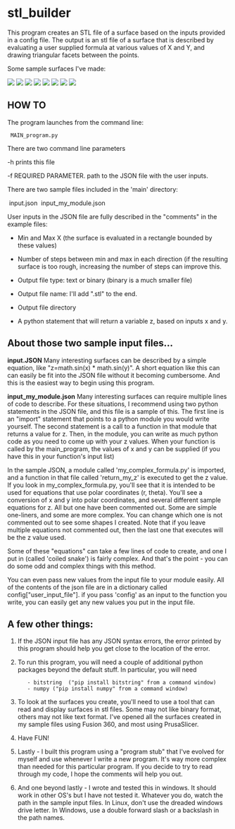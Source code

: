 # stl_builder

This program creates an STL file of a surface based on the inputs provided in a config file. The output is an stl file of a surface that is described by evaluating a user supplied formula at various values of X and Y, and drawing triangular facets between the points.

Some sample surfaces I've made:

![](https://github.com/mikeabuilder/stl_maker/blob/master/Pictures/half-donut.jpg) ![](https://github.com/mikeabuilder/stl_maker/blob/master/Pictures/egg%20crate.jpg) ![](https://github.com/mikeabuilder/stl_maker/blob/master/Pictures/radiating%20waves.jpg) ![](https://github.com/mikeabuilder/stl_maker/blob/master/Pictures/damped%20radiating%20waves.jpg) ![](https://github.com/mikeabuilder/stl_maker/blob/master/Pictures/2%20damped%20superposition.jpg) ![](https://github.com/mikeabuilder/stl_maker/blob/master/Pictures/2%20damped%20interference.jpg) ![](https://github.com/mikeabuilder/stl_maker/blob/master/Pictures/coiled%20snake.jpg)  ![](https://github.com/mikeabuilder/stl_maker/blob/master/Pictures/coiled%20snake%203D%20printed.JPG)





## HOW TO

The program launches from the command line:

     MAIN_program.py

There are two  command line parameters

-h    prints this file

-f <inputfile>   REQUIRED PARAMETER. path to  the JSON file with the user  inputs.



 There are two sample files included in the 'main' directory:

​                 input.json 
​                 input_my_module.json

User inputs  in the JSON file are fully described in the "comments" in the example files:
  - Min and Max X (the surface is evaluated in a rectangle bounded by these values)

  - Number of steps between min and max in each direction (if the resulting surface is too rough, increasing the number of steps can improve this.

  - Output file type: text or binary (binary is a much smaller file)

  - Output file name: I'll add ".stl" to the end.

  - Output file directory

  - A python statement that will return a variable z, based on inputs x and y.

    

## About those two sample input files...


**input.JSON**
   Many interesting surfaces can be described by a simple equation, like "z=math.sin(x) * math.sin(y)".  A short equation like this can can easily be fit into the JSON file without it becoming cumbersome. And this is the easiest way to begin using this program.

**input_my_module.json**
Many interesting surfaces can require multiple lines of code to describe. For these situations, I recommend using two python statements in the JSON file, and this file is a sample of this.  The first line is an "import"  statement that points to a python module you would write yourself.  The  second statement is a call to a function in that module that returns a value  for z. Then, in the module, you can write as much python code as you need  to  come up with your z values. When your function is called by the  main_program, the values of x and y can be supplied (if you have this in    your function's input list)

 In the sample JSON, a module called 'my_complex_formula.py' is imported,    and a function in that file called 'return_my_z' is executed to get the z    value. If you look in my_complex_formula.py, you'll see that it is intended    to be used for equations that use polar coordinates (r, theta). You'll see a    conversion of x and y into polar coordinates, and several different    sample equations for z. All but one have been commented out.  Some are    simple one-liners, and some are more complex. You can change which one is    not commented out to see some shapes I created.  Note that if you leave    multiple equations not commented out, then the last one that executes will    be the z value used. 

   Some of these "equations" can take a few lines of code to create, and one I    put in (called 'coiled snake') is fairly complex. And that's the point -    you can do some odd and complex things with this method.

   You can even pass new values from the input file to your module easily. All    of the contents of the json file are in a dictionary called    config["user_input_file"]. if you pass 'config' as an input to the function    you write, you can easily get any new values you put in the input file. 

## A few other things:

1. If the JSON input file has any JSON syntax errors, the error printed by this program should help you get close to the location of the error.
2. To run this program, you will need a couple of additional python packages beyond the default stuff. In particular, you will need

          - bitstring  ("pip install bitstring" from a command window)
          - numpy ("pip install numpy" from a command window)

4. To look at the surfaces you create, you'll need to use a tool that can read and display surfaces in stl files. Some may not like binary format, others may not like text format. I've opened all the surfaces created in my sample files using Fusion 360, and most using PrusaSlicer. 
5. Have FUN!
6. Lastly - I built this program using a "program stub" that I've evolved for myself and use whenever I write a new program. It's way more complex than   needed for this particular program. If you decide to try to read through my   code, I hope the comments will help you out.  
7. And one beyond lastly - I wrote and tested this in windows. It should work in other OS's but I have not tested it. Whatever you do,  watch the path in the sample input files. In Linux, don't use the dreaded windows drive letter. In Windows, use a double forward slash or a backslash in the path names.   
